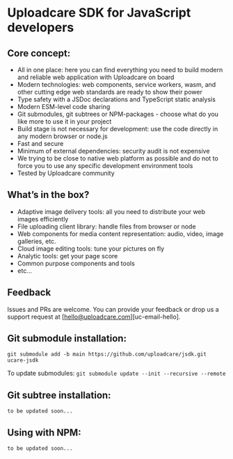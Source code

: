 # Uploadcare SDK for JavaScript developers

## Core concept:

* All in one place: here you can find everything you need to build modern and reliable web application with Uploadcare on board
* Modern technologies: web components, service workers, wasm, and other cutting edge web standards are ready to show their power
* Type safety with a JSDoc declarations and TypeScript static analysis
* Modern ESM-level code sharing
* Git submodules, git subtrees or NPM-packages - choose what do you like more to use it in your project
* Build stage is not necessary for development: use the code directly in any modern browser or node.js
* Fast and secure
* Minimum of external dependencies: security audit is not expensive
* We trying to be close to native web platform as possible and do not to force you to use any specific development environment tools
* Tested by Uploadcare community

## What’s in the box?

* Adaptive image delivery tools: all you need to distribute your web images efficiently
* File uploading client library: handle files from browser or node 
* Web components for media content representation: audio, video, image galleries, etc.
* Cloud image editing tools: tune your pictures on fly
* Analytic tools: get your page score
* Common purpose components and tools
* etc...

## Feedback

Issues and PRs are welcome. You can provide your feedback or drop us a support request at [hello@uploadcare.com][uc-email-hello].

## Git submodule installation:

`git submodule add -b main https://github.com/uploadcare/jsdk.git ucare-jsdk`

To update submodules:
`git submodule update --init --recursive --remote`

## Git subtree installation:

`to be updated soon...`

## Using with NPM:

`to be updated soon...`